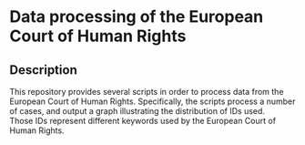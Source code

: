 # Data processing of the European Court of Human Rights 

## Description

This repository provides several scripts in order to process data from the European Court of Human Rights.
Specifically, the scripts process a number of cases, and output a graph illustrating the distribution of IDs used.  
Those IDs represent different keywords used by the European Court of Human Rights.


